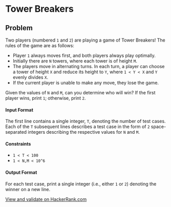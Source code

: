 # Tower Breakers

## Problem
Two players (numbered `1` and `2`) are playing a game of Tower Breakers! The rules of the game are as follows:

* Player `1` always moves first, and both players always play optimally.
* Initially there are `N` towers, where each tower is of height `M`.
* The players move in alternating turns. In each turn, a player can choose a tower of height `X` and reduce its height to `Y`, where `1 < Y < X` and `Y` evenly divides `X`.
* If the current player is unable to make any move, they lose the game.

Given the values of `N` and `M`, can you determine who will win? If the first player wins, print `1`; otherwise, print `2`.

#### Input Format
The first line contains a single integer, `T`, denoting the number of test cases.
Each of the `T` subsequent lines describes a test case in the form of `2` space-separated integers describing the respective values for `N` and `M`.

#### Constraints
* `1 < T < 100`
* `1 < N,M < 10^6`

#### Output Format
For each test case, print a single integer (i.e., either `1` or `2`) denoting the winner on a new line.

[View and validate on HackerRank.com](https://www.hackerrank.com/challenges/tower-breakers-1)
